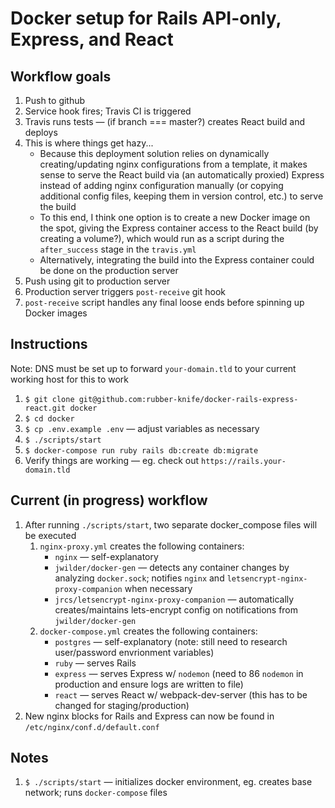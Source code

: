 # Docker setup for Rails API-only, Express, and React

## Workflow goals
1. Push to github
2. Service hook fires; Travis CI is triggered
3. Travis runs tests — (if branch === master?) creates React build and deploys
4. This is where things get hazy...
    - Because this deployment solution relies on dynamically creating/updating nginx configurations from a template, it makes sense to serve the React build via (an automatically proxied) Express instead of adding nginx configuration manually (or copying additional config files, keeping them in version control, etc.) to serve the build
    - To this end, I think one option is to create a new Docker image on the spot, giving the Express container access to the React build (by creating a volume?), which would run as a script during the `after_success` stage in the `travis.yml`
    - Alternatively, integrating the build into the Express container could be done on the production server
5. Push using git to production server
6. Production server triggers `post-receive` git hook
7. `post-receive` script handles any final loose ends before spinning up Docker images


## Instructions
Note: DNS must be set up to forward `your-domain.tld` to your current working host for this to work
1. `$ git clone git@github.com:rubber-knife/docker-rails-express-react.git docker`
2. `$ cd docker`
3. `$ cp .env.example .env` — adjust variables as necessary
3. `$ ./scripts/start`
5. `$ docker-compose run ruby rails db:create db:migrate`
6. Verify things are working — eg. check out `https://rails.your-domain.tld`

## Current (in progress) workflow
1. After running `./scripts/start`, two separate docker_compose files will be executed
    1. `nginx-proxy.yml` creates the following containers:
        - `nginx` — self-explanatory
        - `jwilder/docker-gen` — detects any container changes by analyzing `docker.sock`; notifies `nginx` and `letsencrypt-nginx-proxy-companion` when necessary
        - `jrcs/letsencrypt-nginx-proxy-companion` — automatically creates/maintains lets-encrypt config on notifications from `jwilder/docker-gen`
    2. `docker-compose.yml` creates the following containers:
        - `postgres` — self-explanatory (note: still need to research user/password envrionment variables)
        - `ruby` — serves Rails
        - `express` — serves Express w/ `nodemon` (need to 86 `nodemon` in production and ensure logs are written to file)
        - `react` — serves React w/ webpack-dev-server (this has to be changed for staging/production)
2. New nginx blocks for Rails and Express can now be found in `/etc/nginx/conf.d/default.conf`

## Notes
1. `$ ./scripts/start` — initializes docker environment, eg. creates base network; runs `docker-compose` files
